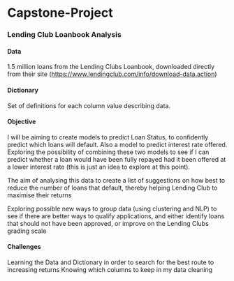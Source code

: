 # Capstone-Project

### Lending Club Loanbook Analysis

#### Data
1.5 million loans from the Lending Clubs Loanbook, downloaded directly from their site (https://www.lendingclub.com/info/download-data.action)

#### Dictionary
Set of definitions for each column value describing data.

#### Objective
I will be aiming to create models to predict Loan Status, to confidently predict which loans will default. Also a model to predict interest rate offered. 
Exploring the possibility of combining these two models to see if I can predict whether a loan would have been fully repayed had it been offered at a lower interest rate (this is just an idea to explore at this point).

The aim of analysing this data to create a list of suggestions on how best to reduce the number of loans that default, thereby helping Lending Club to maximise their returns

Exploring possible new ways to group data (using clustering and NLP) to see if there are better ways to qualify applications, and either identify loans that should not have been approved, or improve on the Lending Clubs grading scale

#### Challenges
Learning the Data and Dictionary in order to search for the best route to increasing returns 
Knowing which columns to keep in my data cleaning
